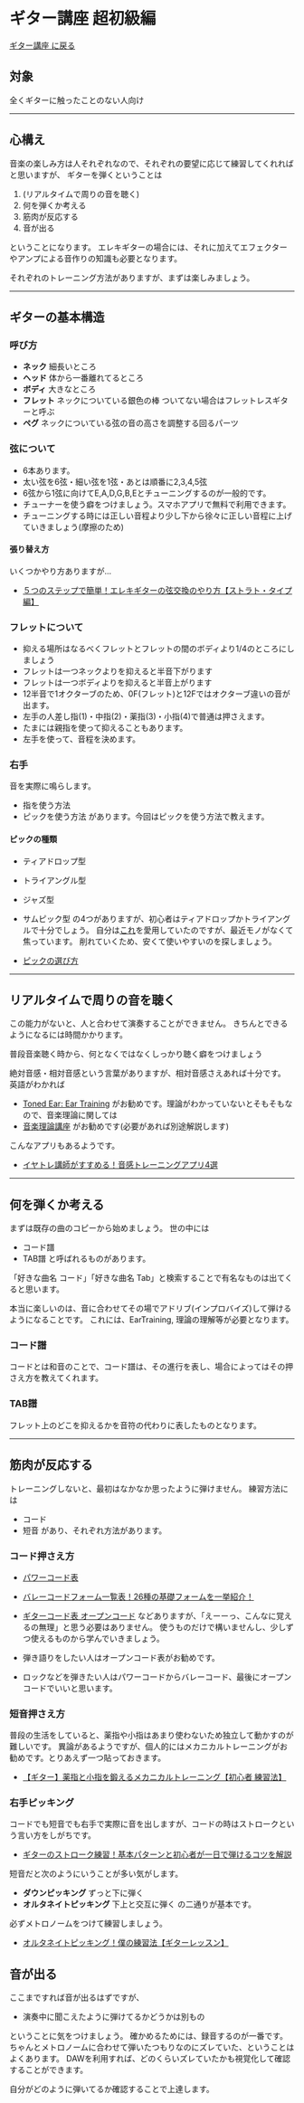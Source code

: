 # ギター講座 超初級編

[ギター講座 に戻る](./index.md)

## 対象
全くギターに触ったことのない人向け

---

## 心構え
音楽の楽しみ方は人それぞれなので、それぞれの要望に応じて練習してくれればと思いますが、
ギターを弾くということは

1. (リアルタイムで周りの音を聴く)
2. 何を弾くか考える
3. 筋肉が反応する
4. 音が出る

ということになります。
エレキギターの場合には、それに加えてエフェクターやアンプによる音作りの知識も必要となります。

それぞれのトレーニング方法がありますが、まずは楽しみましょう。

---
## ギターの基本構造
### 呼び方
- **ネック** 細長いところ
- **ヘッド** 体から一番離れてるところ
- **ボディ** 大きなところ
- **フレット** ネックについている銀色の棒 ついてない場合はフレットレスギターと呼ぶ
- **ペグ** ネックについている弦の音の高さを調整する回るパーツ

### 弦について
- 6本あります。
- 太い弦を6弦・細い弦を1弦・あとは順番に2,3,4,5弦
- 6弦から1弦に向けてE,A,D,G,B,Eとチューニングするのが一般的です。
- チューナーを使う癖をつけましょう。スマホアプリで無料で利用できます。
- チューニングする時には正しい音程より少し下から徐々に正しい音程に上げていきましょう(摩擦のため)

#### 張り替え方
いくつかやり方ありますが...
- [５つのステップで簡単！エレキギターの弦交換のやり方【ストラト・タイプ編】](https://www.youtube.com/watch?v=rRX46WM7Es8)

### フレットについて
- 抑える場所はなるべくフレットとフレットの間のボディより1/4のところにしましょう
- フレットは一つネックよりを抑えると半音下がります
- フレットは一つボディよりを抑えると半音上がります
- 12半音で1オクターブのため、0F(フレット)と12Fではオクターブ違いの音が出ます。
- 左手の人差し指(1)・中指(2)・薬指(3)・小指(4)で普通は押さえます。
- たまには親指を使って抑えることもあります。
- 左手を使って、音程を決めます。

### 右手
音を実際に鳴らします。
- 指を使う方法
- ピックを使う方法
があります。今回はピックを使う方法で教えます。

#### ピックの種類
- ティアドロップ型
- トライアングル型
- ジャズ型
- サムピック型
の4つがありますが、初心者はティアドロップかトライアングルで十分でしょう。
自分は[これ](https://www.soundhouse.co.jp/products/detail/item/321400/)を愛用していたのですが、最近モノがなくて焦っています。
削れていくため、安くて使いやすいのを探しましょう。

- [ピックの選び方](https://www.soundhouse.co.jp/howto/guitar/pick/index.php)

---
## リアルタイムで周りの音を聴く
この能力がないと、人と合わせて演奏することができません。
きちんとできるようになるには時間かかります。

普段音楽聴く時から、何となくではなくしっかり聴く癖をつけましょう

絶対音感・相対音感という言葉がありますが、相対音感さえあれば十分です。
英語がわかれば
- [Toned Ear: Ear Training](https://tonedear.com/)
がお勧めです。理論がわかっていないとそもそもなので、音楽理論に関しては
- [音楽理論講座](http://blog.livedoor.jp/u_hagino/%E9%9F%B3%E6%A5%BD%E7%90%86%E8%AB%96%E8%AC%9B%E5%BA%A7%E3%80%80ver1.3.pdf)
がお勧めです(必要があれば別途解説します)

こんなアプリもあるようです。
- [イヤトレ講師がすすめる！音感トレーニングアプリ4選](https://tsugukiogasawara.com/ear_training_app/)

---
## 何を弾くか考える
まずは既存の曲のコピーから始めましょう。
世の中には
- コード譜
- TAB譜
と呼ばれるものがあります。

「好きな曲名 コード」「好きな曲名 Tab」と検索することで有名なものは出てくると思います。

本当に楽しいのは、音に合わせてその場でアドリブ(インプロバイズ)して弾けるようになることです。
これには、EarTraining, 理論の理解等が必要となります。

### コード譜
コードとは和音のことで、コード譜は、その進行を表し、場合によってはその押さえ方を教えてくれます。

### TAB譜
フレット上のどこを抑えるかを音符の代わりに表したものとなります。

---
## 筋肉が反応する
トレーニングしないと、最初はなかなか思ったように弾けません。
練習方法には
- コード
- 短音
があり、それぞれ方法があります。

### コード押さえ方
- [パワーコード表](https://muuu.jp/power-chords/)
- [バレーコードフォーム一覧表！26種の基礎フォームを一挙紹介！](https://anglers-sound.com/valley-code-master)
- [ギターコード表 オープンコード](https://muuu.jp/chords/)
などありますが、「えーーっ、こんなに覚えるの無理」と思う必要はありません。
使うものだけで構いませんし、少しずつ使えるものから学んでいきましょう。

- 弾き語りをしたい人はオープンコード表がお勧めです。
- ロックなどを弾きたい人はパワーコードからバレーコード、最後にオープンコードでいいと思います。

### 短音押さえ方
普段の生活をしていると、薬指や小指はあまり使わないため独立して動かすのが難しいです。
異論があるようですが、個人的にはメカニカルトレーニングがお勧めです。とりあえず一つ貼っておきます。
- [【ギター】薬指と小指を鍛えるメカニカルトレーニング【初心者 練習法】](https://www.youtube.com/watch?v=pAw6dunR1rc)

### 右手ピッキング
コードでも短音でも右手で実際に音を出しますが、コードの時はストロークという言い方をしがちです。
- [ギターのストローク練習！基本パターンと初心者が一日で弾けるコツを解説](https://muzyx.jp/online/guitar-stroke/)

短音だと次のようにいうことが多い気がします。
- **ダウンピッキング** ずっと下に弾く
- **オルタネイトピッキング** 下上と交互に弾く
の二通りが基本です。

必ずメトロノームをつけて練習しましょう。

- [オルタネイトピッキング！僕の練習法【ギターレッスン】](https://www.youtube.com/watch?v=QiOHb2G1O1w)

## 音が出る
ここまですれば音が出るはずですが、
- 演奏中に聞こえたように弾けてるかどうかは別もの

ということに気をつけましょう。
確かめるためには、録音するのが一番です。
ちゃんとメトロノームに合わせて弾いたつもりなのにズレていた、ということはよくあります。
DAWを利用すれば、どのくらいズレていたかも視覚化して確認することができます。

自分がどのように弾いてるか確認することで上達します。

```abc

```